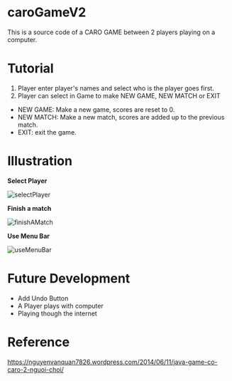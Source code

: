 # caroGameV2
This is a source code of a CARO GAME between 2 players playing on a computer. 
# Tutorial 
1. Player enter player's names and select who is the player goes first. 
2. Player can select in Game to make NEW GAME, NEW MATCH or EXIT 
+ NEW GAME: Make a new game, scores are reset to 0. 
+ NEW MATCH: Make a new match, scores are added up to the previous match. 
+ EXIT: exit the game. 
# Illustration 
**Select Player**

![selectPlayer](https://user-images.githubusercontent.com/28797830/55676937-9a02dc80-5908-11e9-9f84-2a42be749045.PNG)

**Finish a match**

![finishAMatch](https://user-images.githubusercontent.com/28797830/55676944-af780680-5908-11e9-92d0-06faf455ca68.PNG)

**Use Menu Bar**

![useMenuBar](https://user-images.githubusercontent.com/28797830/55676947-bf8fe600-5908-11e9-8de2-a19738ae9c2d.png)

# Future Development
+ Add Undo Button 
+ A Player plays with computer 
+ Playing though the internet

# Reference 
https://nguyenvanquan7826.wordpress.com/2014/06/11/java-game-co-caro-2-nguoi-choi/
